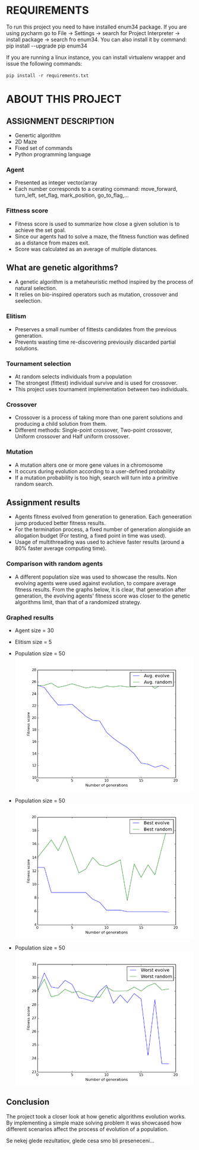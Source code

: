 #  REQUIREMENTS #
To run this project you need to have installed enum34 package.
If you are using pycharm go to File -> Settings -> search for Project Interpreter -> install package -> search fro enum34.
You can also install it by command: pip install --upgrade pip enum34

If you are running a linux instance, you can install virtualenv wrapper and issue the following commands:

`pip install -r requirements.txt`

# ABOUT THIS PROJECT #

## ASSIGNMENT DESCRIPTION ##

* Genertic algorithm
* 2D Maze
* Fixed set of commands
* Python programming language

### Agent ###

* Presented as integer vector/array
* Each number corresponds to a cerating command: move_forward, turn_left, set_flag, mark_position, go_to_flag,...

### Fittness score ###

* Fitness score is used to summarize how close a given solution is to achieve the set goal.
* Since our agents had to solve a maze, the fitness function was defined as a distance from mazes exit.
* Score was calculated as an average of multiple distances.

## What are genetic algorithms? ##

* A genetic algorithm is a metaheuristic method inspired by the process of natural selection.
* It relies on bio-inspired operators such as mutation, crossover and seelection.

### Elitism ###

* Preserves a small number of fittests candidates from the previous generation.
* Prevents wasting time re-discovering previously discarded partial solutions.

### Tournament selection ###

* At random selects individuals from a population
* The strongest (fittest) individual survive and is used for crossover.
* This project uses tournament implementation between two individuals.

### Crossover ###

* Crossover is a process of taking more than one parent solutions and producing a child solution from them.
* Different methods: Single-point crossover, Two-point crossover, Uniform crossover and Half uniform crossover.

### Mutation ###

* A mutation alters one or more gene values in a chromosome
* It occurs during evolution according to a user-defined probability
* If a mutation probability is too high, search will turn into a primitive random search.

## Assignment results ##

* Agents fitness evolved from generation to generation. Each geneeration jump produced better fitness results.
* For the termination process, a fixed number of generation alongiside an allogation budget (For testing, a fixed point in time was used).
* Usage of multithreading was used to achieve faster results (around a 80% faster average computing time).

### Comparison with random agents ###

* A different population size was used to showcase the results. Non evolving agents were used against evolution, to compare average fitness results. From the graphs below, it is clear, that generation after generation, the evolving agents' fitness score was closer to the genetic algorithms limit, than that of a randomized strategy.

### Graphed results ###

* Agent size = 30
* Elitism size = 5

* Population size = 50
![alt tag](https://github.com/TimSmole/ub201617_eta/blob/master/results/avg_compare.png)

* Population size = 50
![alt tag](https://github.com/TimSmole/ub201617_eta/blob/master/results/best_compare.png)

* Population size = 50
![alt tag](https://github.com/TimSmole/ub201617_eta/blob/master/results/worst_compare.png)

## Conclusion ##

The project took a closer look at how genetic algorithms evolution works. By implementing a simple maze solving problem it was showcased how different scenarios affect the process of evolution of a population.

Se nekej glede rezultatiov, glede cesa smo bli preseneceni...
